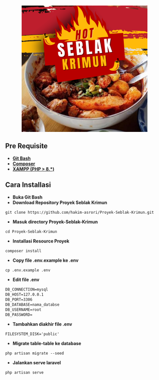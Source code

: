 <p align="center"><a href="" target="_blank"><img src="https://github.com/hakim-asrori/Proyek-Seblak-Krimun/blob/main/public/assets/img/logo.png?raw=true" width="400"></a></p>

## Pre Requisite

- **[Git Bash](https://git-scm.com/downloads)**
- **[Composer](https://getcomposer.org/Composer-Setup.exe)**
- **[XAMPP (PHP > 8.\*)](https://www.apachefriends.org/download.html)**

## Cara Installasi

- **Buka Git Bash**
- **Download Repository Proyek Seblak Krimun**
```
git clone https://github.com/hakim-asrori/Proyek-Seblak-Krimun.git
```
- **Masuk directory Proyek-Seblak-Krimun**
```
cd Proyek-Seblak-Krimun
```
- **Installasi Resource Proyek**
```
composer install
```
- **Copy file .env.example ke .env**
```
cp .env.example .env
```
- **Edit file .env**
```
DB_CONNECTION=mysql
DB_HOST=127.0.0.1
DB_PORT=3306
DB_DATABASE=nama_databse
DB_USERNAME=root
DB_PASSWORD=
```
- **Tambahkan diakhir file .env**
```
FILESYSTEM_DISK='public'
```
- **Migrate table-table ke database**
```
php artisan migrate --seed
```
- **Jalankan serve laravel**
```
php artisan serve
```
